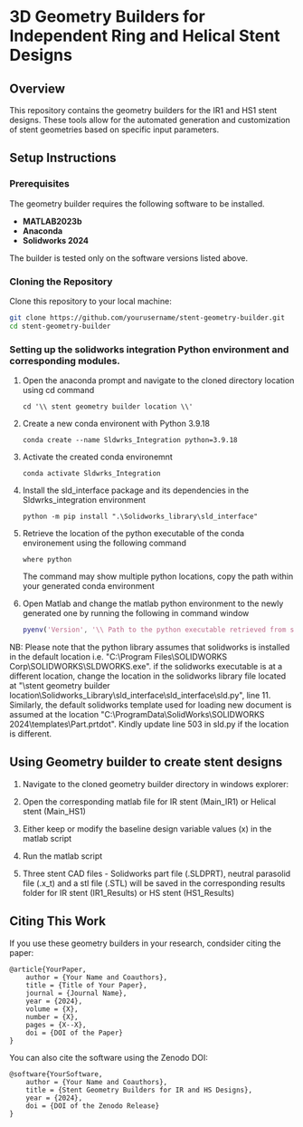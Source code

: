 # 3D Geometry Builders for Independent Ring and Helical Stent Designs

## Overview

This repository contains the geometry builders for the IR1 and HS1 stent designs. These tools allow for the automated generation and customization of stent geometries based on specific input parameters.

## Setup Instructions

### Prerequisites

The geometry builder requires the following software to be installed. 

- **MATLAB2023b** 
- **Anaconda**
-  **Solidworks 2024**

The builder is tested only on the software versions listed above.

### Cloning the Repository

Clone this repository to your local machine:

```bash
git clone https://github.com/yourusername/stent-geometry-builder.git
cd stent-geometry-builder
```
### Setting up the solidworks integration Python environment and corresponding modules. 

1. Open the anaconda prompt and navigate to the cloned directory location using cd command
    ```conda
    cd '\\ stent geometry builder location \\'
    ```

2. Create a new conda environent with Python 3.9.18 
    ```conda
    conda create --name Sldwrks_Integration python=3.9.18
    ```

3. Activate the created conda environemnt
    ```conda
    conda activate Sldwrks_Integration
    ```

4. Install the sld_interface package and its dependencies in the Sldwrks_integration environment
    ```conda
    python -m pip install ".\Solidworks_library\sld_interface"
    ```

5. Retrieve the location of the python executable of the conda environement using the following command
    ```conda
    where python
    ```
    The command may show multiple python locations, copy the path within your generated conda environment

6. Open Matlab and change the matlab python environment to the newly generated one by running the following in command window
    ```matlab
    pyenv('Version', '\\ Path to the python executable retrieved from step 5 \\')
    ```

NB: Please note that the python library assumes that solidworks is installed in the default location i.e. "C:\Program Files\SOLIDWORKS Corp\SOLIDWORKS\SLDWORKS.exe". if the solidworks executable is at a different location, change the location in the solidworks library file located at "\stent geometry builder location\Solidworks_Library\sld_interface\sld_interface\sld.py", line 11. Similarly, the default solidworks template used for loading new document is assumed at the location "C:\ProgramData\SolidWorks\SOLIDWORKS 2024\templates\Part.prtdot". Kindly update line 503 in sld.py if the location is different. 

## Using Geometry builder to create stent designs

1. Navigate to the cloned geometry builder directory in windows explorer:

2. Open the corresponding matlab file for IR stent (Main_IR1) or Helical stent (Main_HS1)

3. Either keep or modify the baseline design variable values (x) in the matlab script

4. Run the matlab script

5. Three stent CAD files - Solidworks part file (.SLDPRT), neutral parasolid file (.x_t) and a stl file (.STL) will be saved in the corresponding results folder for IR stent (IR1_Results) or HS stent (HS1_Results)


## Citing This Work

If you use these geometry builders in your research, condsider citing the paper:

```
@article{YourPaper,
    author = {Your Name and Coauthors},
    title = {Title of Your Paper},
    journal = {Journal Name},
    year = {2024},
    volume = {X},
    number = {X},
    pages = {X--X},
    doi = {DOI of the Paper}
}
```

You can also cite the software using the Zenodo DOI:

```
@software{YourSoftware,
    author = {Your Name and Coauthors},
    title = {Stent Geometry Builders for IR and HS Designs},
    year = {2024},
    doi = {DOI of the Zenodo Release}
}
```
